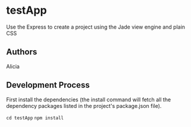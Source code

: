 # testApp
Use the Express to create a project using the Jade view engine and plain CSS

## Authors
Alicia

## Development Process
First install the dependencies (the install command will fetch all the dependency packages listed in the project's package.json file).

`cd testApp` 
`npm install`
